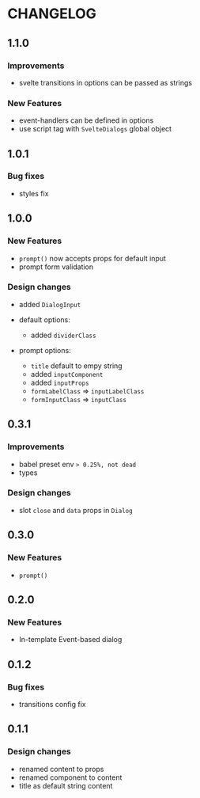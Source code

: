 # CHANGELOG

## 1.1.0

### Improvements

- svelte transitions in options can be passed as strings

### New Features

- event-handlers can be defined in options
- use script tag with `SvelteDialogs` global object

## 1.0.1

### Bug fixes

- styles fix

## 1.0.0

### New Features

- `prompt()` now accepts props for default input
- prompt form validation

### Design changes

- added `DialogInput`

- default options:

  - added `dividerClass`

- prompt options:
  - `title` default to empy string
  - added `inputComponent`
  - added `inputProps`
  - `formLabelClass` => `inputLabelClass`
  - `formInputClass` => `inputClass`

## 0.3.1

### Improvements

- babel preset env `> 0.25%, not dead`
- types

### Design changes

- slot `close` and `data` props in `Dialog`

## 0.3.0

### New Features

- `prompt()`

## 0.2.0

### New Features

- In-template Event-based dialog

## 0.1.2

### Bug fixes

- transitions config fix

## 0.1.1

### Design changes

- renamed content to props
- renamed component to content
- title as default string content
